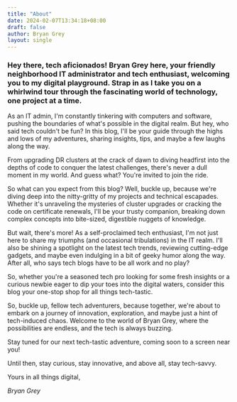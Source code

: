 ```yaml
---
title: "About"
date: 2024-02-07T13:34:18+08:00
draft: false
author: Bryan Grey
layout: single
---
```


### Hey there, tech aficionados! **Bryan Grey** here, your friendly neighborhood IT administrator and tech enthusiast, welcoming you to my digital playground. Strap in as I take you on a whirlwind tour through the fascinating world of technology, one project at a time.

As an IT admin, I'm constantly tinkering with computers and software, pushing the boundaries of what's possible in the digital realm. But hey, who said tech couldn't be fun? In this blog, I'll be your guide through the highs and lows of my adventures, sharing insights, tips, and maybe a few laughs along the way.

From upgrading DR clusters at the crack of dawn to diving headfirst into the depths of code to conquer the latest challenges, there's never a dull moment in my world. And guess what? You're invited to join the ride.

So what can you expect from this blog? Well, buckle up, because we're diving deep into the nitty-gritty of my projects and technical escapades. Whether it's unraveling the mysteries of cluster upgrades or cracking the code on certificate renewals, I'll be your trusty companion, breaking down complex concepts into bite-sized, digestible nuggets of knowledge.

But wait, there's more! As a self-proclaimed tech enthusiast, I'm not just here to share my triumphs (and occasional tribulations) in the IT realm. I'll also be shining a spotlight on the latest tech trends, reviewing cutting-edge gadgets, and maybe even indulging in a bit of geeky humor along the way. After all, who says tech blogs have to be all work and no play?

So, whether you're a seasoned tech pro looking for some fresh insights or a curious newbie eager to dip your toes into the digital waters, consider this blog your one-stop shop for all things tech-tastic.

So, buckle up, fellow tech adventurers, because together, we're about to embark on a journey of innovation, exploration, and maybe just a hint of tech-induced chaos. Welcome to the world of Bryan Grey, where the possibilities are endless, and the tech is always buzzing.

Stay tuned for our next tech-tastic adventure, coming soon to a screen near you!

Until then, stay curious, stay innovative, and above all, stay tech-savvy.

Yours in all things digital,

_Bryan Grey_